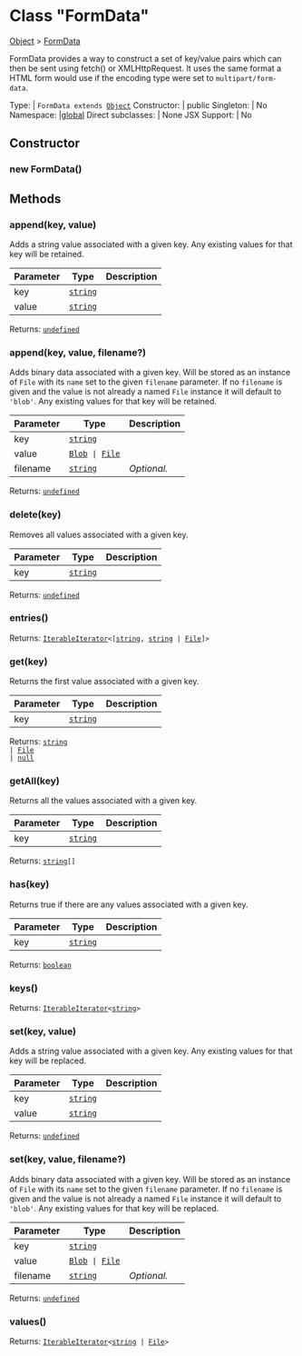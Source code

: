 ---
---
# Class "FormData"

<a href="https://developer.mozilla.org/en-US/docs/Web/JavaScript/Reference/Global_Objects/Object" title="View &quot;Object&quot; on MDN">Object</a> > <a href="#" >FormData</a>

FormData provides a way to construct a set of key/value pairs which can then be sent using fetch() or XMLHttpRequest. It uses the same format a HTML form would use if the encoding type were set to `multipart/form-data`.


Type: | <code style="white-space: nowrap">FormData extends <a href="https://developer.mozilla.org/en-US/docs/Web/JavaScript/Reference/Global_Objects/Object" title="View &quot;Object&quot; on MDN">Object</a></code>
Constructor: | public
Singleton: | No
Namespace: |<a href="../modules.html#startup" >global</a>
Direct subclasses: | None
JSX Support: | No


## Constructor

### new FormData()


## Methods

### append(key, value)



Adds a string value associated with a given key. Any existing values for that key will be retained.


Parameter|Type|Description
-|-|-
key | <code style="white-space: nowrap"><a href="https://developer.mozilla.org/en-US/docs/Web/JavaScript/Data_structures#String_type" title="View &quot;string&quot; on MDN">string</a></code> | 
value | <code style="white-space: nowrap"><a href="https://developer.mozilla.org/en-US/docs/Web/JavaScript/Data_structures#String_type" title="View &quot;string&quot; on MDN">string</a></code> | 


Returns: <code style="white-space: nowrap"><a href="https://developer.mozilla.org/en-US/docs/Web/JavaScript/Data_structures#Undefined_type" title="View &quot;undefined&quot; on MDN">undefined</a></code>

### append(key, value, filename?)



Adds binary data associated with a given key. Will be stored as an instance of `File` with its `name` set to the given `filename` parameter. If no `filename` is given and the value is not already a named `File` instance it will default to `'blob'`. Any existing values for that key will be retained.


Parameter|Type|Description
-|-|-
key | <code style="white-space: nowrap"><a href="https://developer.mozilla.org/en-US/docs/Web/JavaScript/Data_structures#String_type" title="View &quot;string&quot; on MDN">string</a></code> | 
value | <code style="white-space: nowrap"><a href="Blob.html" title="Blob Class Reference">Blob</a> &#124; <a href="File.html" title="File Class Reference">File</a></code> | 
filename | <code style="white-space: nowrap"><a href="https://developer.mozilla.org/en-US/docs/Web/JavaScript/Data_structures#String_type" title="View &quot;string&quot; on MDN">string</a></code> | *Optional.*


Returns: <code style="white-space: nowrap"><a href="https://developer.mozilla.org/en-US/docs/Web/JavaScript/Data_structures#Undefined_type" title="View &quot;undefined&quot; on MDN">undefined</a></code>

### delete(key)



Removes all values associated with a given key.


Parameter|Type|Description
-|-|-
key | <code style="white-space: nowrap"><a href="https://developer.mozilla.org/en-US/docs/Web/JavaScript/Data_structures#String_type" title="View &quot;string&quot; on MDN">string</a></code> | 


Returns: <code style="white-space: nowrap"><a href="https://developer.mozilla.org/en-US/docs/Web/JavaScript/Data_structures#Undefined_type" title="View &quot;undefined&quot; on MDN">undefined</a></code>

### entries()



Returns: <code style="white-space: nowrap"><a href="https://developer.mozilla.org/en-US/docs/Web/JavaScript/Reference/Iteration_protocols#The_iterator_protocol" title="View &quot;IterableIterator&quot; on MDN">IterableIterator</a>&lt;[<a href="https://developer.mozilla.org/en-US/docs/Web/JavaScript/Data_structures#String_type" title="View &quot;string&quot; on MDN">string</a>, <a href="https://developer.mozilla.org/en-US/docs/Web/JavaScript/Data_structures#String_type" title="View &quot;string&quot; on MDN">string</a> &#124; <a href="File.html" title="File Class Reference">File</a>]&gt;</code>

### get(key)



Returns the first value associated with a given key.


Parameter|Type|Description
-|-|-
key | <code style="white-space: nowrap"><a href="https://developer.mozilla.org/en-US/docs/Web/JavaScript/Data_structures#String_type" title="View &quot;string&quot; on MDN">string</a></code> | 


Returns: <code style="white-space: nowrap"><a href="https://developer.mozilla.org/en-US/docs/Web/JavaScript/Data_structures#String_type" title="View &quot;string&quot; on MDN">string</a><br/>&#124; <a href="File.html" title="File Class Reference">File</a><br/>&#124; <a href="https://developer.mozilla.org/en-US/docs/Web/JavaScript/Data_structures#Null_type" title="View &quot;null&quot; on MDN">null</a></code>

### getAll(key)



Returns all the values associated with a given key.


Parameter|Type|Description
-|-|-
key | <code style="white-space: nowrap"><a href="https://developer.mozilla.org/en-US/docs/Web/JavaScript/Data_structures#String_type" title="View &quot;string&quot; on MDN">string</a></code> | 


Returns: <code style="white-space: nowrap"><a href="https://developer.mozilla.org/en-US/docs/Web/JavaScript/Data_structures#String_type" title="View &quot;string&quot; on MDN">string</a>[]</code>

### has(key)



Returns true if there are any values associated with a given key.


Parameter|Type|Description
-|-|-
key | <code style="white-space: nowrap"><a href="https://developer.mozilla.org/en-US/docs/Web/JavaScript/Data_structures#String_type" title="View &quot;string&quot; on MDN">string</a></code> | 


Returns: <code style="white-space: nowrap"><a href="https://developer.mozilla.org/en-US/docs/Web/JavaScript/Data_structures#Boolean_type" title="View &quot;boolean&quot; on MDN">boolean</a></code>

### keys()



Returns: <code style="white-space: nowrap"><a href="https://developer.mozilla.org/en-US/docs/Web/JavaScript/Reference/Iteration_protocols#The_iterator_protocol" title="View &quot;IterableIterator&quot; on MDN">IterableIterator</a>&lt;<a href="https://developer.mozilla.org/en-US/docs/Web/JavaScript/Data_structures#String_type" title="View &quot;string&quot; on MDN">string</a>&gt;</code>

### set(key, value)



Adds a string value associated with a given key. Any existing values for that key will be replaced.


Parameter|Type|Description
-|-|-
key | <code style="white-space: nowrap"><a href="https://developer.mozilla.org/en-US/docs/Web/JavaScript/Data_structures#String_type" title="View &quot;string&quot; on MDN">string</a></code> | 
value | <code style="white-space: nowrap"><a href="https://developer.mozilla.org/en-US/docs/Web/JavaScript/Data_structures#String_type" title="View &quot;string&quot; on MDN">string</a></code> | 


Returns: <code style="white-space: nowrap"><a href="https://developer.mozilla.org/en-US/docs/Web/JavaScript/Data_structures#Undefined_type" title="View &quot;undefined&quot; on MDN">undefined</a></code>

### set(key, value, filename?)



Adds binary data associated with a given key. Will be stored as an instance of `File` with its `name` set to the given `filename` parameter. If no `filename` is given and the value is not already a named `File` instance it will default to `'blob'`. Any existing values for that key will be replaced.


Parameter|Type|Description
-|-|-
key | <code style="white-space: nowrap"><a href="https://developer.mozilla.org/en-US/docs/Web/JavaScript/Data_structures#String_type" title="View &quot;string&quot; on MDN">string</a></code> | 
value | <code style="white-space: nowrap"><a href="Blob.html" title="Blob Class Reference">Blob</a> &#124; <a href="File.html" title="File Class Reference">File</a></code> | 
filename | <code style="white-space: nowrap"><a href="https://developer.mozilla.org/en-US/docs/Web/JavaScript/Data_structures#String_type" title="View &quot;string&quot; on MDN">string</a></code> | *Optional.*


Returns: <code style="white-space: nowrap"><a href="https://developer.mozilla.org/en-US/docs/Web/JavaScript/Data_structures#Undefined_type" title="View &quot;undefined&quot; on MDN">undefined</a></code>

### values()



Returns: <code style="white-space: nowrap"><a href="https://developer.mozilla.org/en-US/docs/Web/JavaScript/Reference/Iteration_protocols#The_iterator_protocol" title="View &quot;IterableIterator&quot; on MDN">IterableIterator</a>&lt;<a href="https://developer.mozilla.org/en-US/docs/Web/JavaScript/Data_structures#String_type" title="View &quot;string&quot; on MDN">string</a> &#124; <a href="File.html" title="File Class Reference">File</a>&gt;</code>

